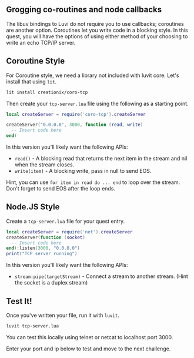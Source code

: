 
## Grogging co-routines and node callbacks

The libuv bindings to Luvi do not require you to use callbacks; coroutines
are another option. Coroutines let you write code in a blocking style.
In this quest, you will have the options of using either method of your
choosing to write an echo TCP/IP server.

## Coroutine Style

For Coroutine style, we need a library not included with luvit core.  Let's
install that using `lit`.

```sh
lit install creationix/coro-tcp
```

Then create your `tcp-server.lua` file using the following as a starting point.

```lua
local createServer = require('coro-tcp').createServer

createServer("0.0.0.0", 3000, function (read, write)
  -- Insert code here
end)
  ```

In this version you'll likely want the following APIs:

 - `read()` - A blocking read that returns the next item in the stream and nil
   when the stream closes.
 - `write(item)` - A blocking write, pass in null to send EOS.

Hint, you can use `for item in read do ... end` to loop over the stream.
Don't forget to send EOS after the loop ends.


## Node.JS Style

Create a `tcp-server.lua` file for your quest entry.

```lua
local createServer = require('net').createServer
createServer(function (socket)
  -- Insert code here
end):listen(3000, "0.0.0.0")
print("TCP server running")
```

In this version you'll likely want the following APIs:

 - `stream:pipe(targetStream)` - Connect a stream to another stream. (Hint the socket is a duplex stream)

## Test It!

Once you've written your file, run it with `luvit`.

```sh
luvit tcp-server.lua
```

You can test this locally using telnet or netcat to localhost port 3000.

Enter your port and ip below to test and move to the next challenge.

